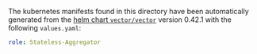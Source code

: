 The kubernetes manifests found in this directory have been automatically generated
from the [helm chart `vector/vector`](https://github.com/vectordotdev/helm-charts/tree/master/charts/vector)
version 0.42.1 with the following `values.yaml`:

```yaml
role: Stateless-Aggregator
```
